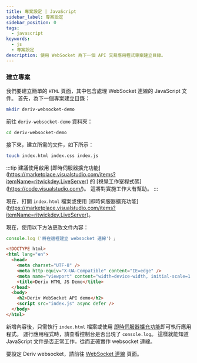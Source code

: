 ```yaml
---
title: 專案設定 | JavaScript
sidebar_label: 專案設定
sidebar_position: 0
tags:
  - javascript
keywords:
  - js
  - 專案設定
description: 使用 WebSocket 為下一個 API 交易應用程式專案建立目錄。
---
```


### 建立專案

我們要建立簡單的 `HTML` 頁面，其中包含處理 WebSocket 連線的 JavaScript 文件。 首先，為下一個專案建立目錄：

```bash
mkdir deriv-websocket-demo
```

前往 `deriv-websocket-demo` 資料夾：

```bash
cd deriv-websocket-demo
```

接下來，建立所需的文件，如下所示：

```bash
touch index.html index.css index.js
```

:::tip
建議使用啟用 [即時伺服器擴充功能] (https://marketplace.visualstudio.com/items?itemName=ritwickdey.LiveServer) 的 [視覺工作室程式碼] (https://code.visualstudio.com/)。 這將對實施工作大有幫助。
:::

現在，打開 `index.html` 檔案或使用 [即時伺服器擴充功能] (https://marketplace.visualstudio.com/items?itemName=ritwickdey.LiveServer)。

現在，使用以下方法更改文件內容：

```js title="index.js" showLineNumbers
console.log（'將在這裡建立 websocket 連線'）;
```

```html title="index.html" showLineNumbers
<!DOCTYPE html>
<html lang="en">
  <head>
    <meta charset="UTF-8" />
    <meta http-equiv="X-UA-Compatible" content="IE=edge" />
    <meta name="viewport" content="width=device-width, initial-scale=1.0" />
    <title>Deriv HTML JS Demo</title>
  </head>
  <body>
    <h2>Deriv WebSocket API demo</h2>
    <script src="index.js" async defer />
  </body>
</html>
```

新增內容後，只需執行 `index.html` 檔案或使用 <a href="https://marketplace.visualstudio.com/items?itemName=ritwickdey.LiveServer" target="_blank">即時伺服器擴充功能</a>即可執行應用程式。 運行應用程式時，請查看控制台是否出現了 `console.log`。 這樣就能知道 JavaScript 文件是否正常工作，從而正確實作 websocket 連線。

要設定 Deriv websocket，請前往 [WebSocket 連線](/docs/languages/javascript/websocket-connection) 頁面。
